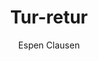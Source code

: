 ---
title: Tur-retur
level: 1
author: Espen Clausen
language: nb
external: https://espenec.files.wordpress.com/2015/09/lego-mindstorms-del-1-3.pdf
---